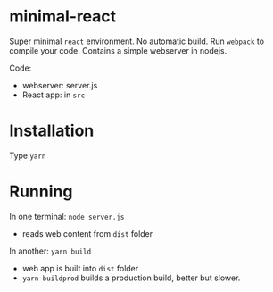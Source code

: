 # minimal-react

Super minimal `react` environment. No automatic build. Run `webpack` to compile your code.
Contains a simple webserver in nodejs.

Code:
  - webserver: server.js
  - React app: in `src`

# Installation 

Type `yarn`

# Running

In one terminal:  `node server.js`
  - reads web content from `dist` folder
  
In another: `yarn build`
  - web app is built into `dist` folder
  - `yarn buildprod` builds a production build, better but slower.
